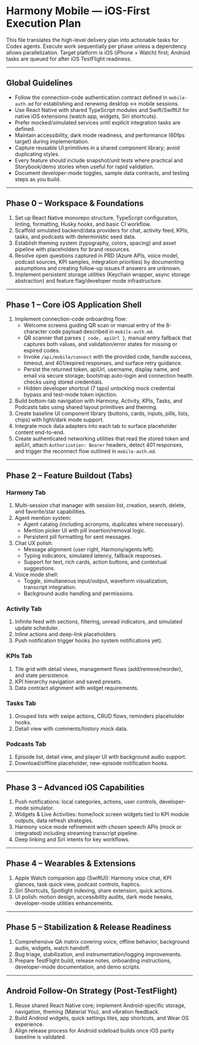 # Harmony Mobile — iOS-First Execution Plan

This file translates the high-level delivery plan into actionable tasks for Codex agents. Execute work sequentially per phase unless a dependency allows parallelization. Target platform is iOS (iPhone + Watch) first; Android tasks are queued for after iOS TestFlight readiness.

---

## Global Guidelines
- Follow the connection-code authentication contract defined in `mobile-auth.md` for establishing and renewing desktop ↔ mobile sessions.
- Use React Native with shared TypeScript modules and Swift/SwiftUI for native iOS extensions (watch app, widgets, Siri shortcuts).
- Prefer mocked/simulated services until explicit integration tasks are defined.
- Maintain accessibility, dark mode readiness, and performance (60fps target) during implementation.
- Capture reusable UI primitives in a shared component library; avoid duplicating styles.
- Every feature should include snapshot/unit tests where practical and Storybook/demo stories when useful for rapid validation.
- Document developer-mode toggles, sample data contracts, and testing steps as you build.

---

## Phase 0 – Workspace & Foundations
1. Set up React Native monorepo structure, TypeScript configuration, linting, formatting, Husky hooks, and basic CI workflow.
2. Scaffold simulated backend/data providers for chat, activity feed, KPIs, tasks, and podcasts with deterministic seed data.
3. Establish theming system (typography, colors, spacing) and asset pipeline with placeholders for brand resources.
4. Resolve open questions captured in PRD (Azure APIs, voice model, podcast sources, KPI samples, integration priorities) by documenting assumptions and creating follow-up issues if answers are unknown.
5. Implement persistent storage utilities (Keychain wrapper, async storage abstraction) and feature flag/developer mode infrastructure.

---

## Phase 1 – Core iOS Application Shell
1. Implement connection-code onboarding flow:
   - Welcome screens guiding QR scan or manual entry of the 8-character code payload described in `mobile-auth.md`.
   - QR scanner that parses `{ code, apiUrl }`, manual entry fallback that captures both values, and validation/error states for missing or expired codes.
   - Invoke `/api/mobile/connect` with the provided code, handle success, timeout, and 401/expired responses, and surface retry guidance.
   - Persist the returned token, apiUrl, username, display name, and email via secure storage; bootstrap auto-login and connection health checks using stored credentials.
   - Hidden developer shortcut (7 taps) unlocking mock credential bypass and test-mode token injection.
2. Build bottom-tab navigation with Harmony, Activity, KPIs, Tasks, and Podcasts tabs using shared layout primitives and theming.
3. Create baseline UI component library (buttons, cards, inputs, pills, lists, chips) with light/dark mode support.
4. Integrate mock data adapters into each tab to surface placeholder content end-to-end.
5. Create authenticated networking utilities that read the stored token and apiUrl, attach `Authorization: Bearer` headers, detect 401 responses, and trigger the reconnect flow outlined in `mobile-auth.md`.

---

## Phase 2 – Feature Buildout (Tabs)
### Harmony Tab
1. Multi-session chat manager with session list, creation, search, delete, and favorite/star capabilities.
2. Agent mention system:
   - Agent catalog (including acronyms, duplicates where necessary).
   - Mention picker UI with pill insertion/removal logic.
   - Persistent pill formatting for sent messages.
3. Chat UX polish:
   - Message alignment (user right, Harmony/agents left).
   - Typing indicators, simulated latency, fallback responses.
   - Support for text, rich cards, action buttons, and contextual suggestions.
4. Voice mode shell:
   - Toggle, simultaneous input/output, waveform visualization, transcript integration.
   - Background audio handling and permissions.

### Activity Tab
1. Infinite feed with sections, filtering, unread indicators, and simulated update scheduler.
2. Inline actions and deep-link placeholders.
3. Push notification trigger hooks (no system notifications yet).

### KPIs Tab
1. Tile grid with detail views, management flows (add/remove/reorder), and state persistence.
2. KPI hierarchy navigation and saved presets.
3. Data contract alignment with widget requirements.

### Tasks Tab
1. Grouped lists with swipe actions, CRUD flows, reminders placeholder hooks.
2. Detail view with comments/history mock data.

### Podcasts Tab
1. Episode list, detail view, and player UI with background audio support.
2. Download/offline placeholder, new-episode notification hooks.

---

## Phase 3 – Advanced iOS Capabilities
1. Push notifications: local categories, actions, user controls, developer-mode simulator.
2. Widgets & Live Activities: home/lock screen widgets tied to KPI module outputs, data refresh strategies.
3. Harmony voice mode refinement with chosen speech APIs (mock or integrated) including streaming transcript pipeline.
4. Deep linking and Siri intents for key workflows.

---

## Phase 4 – Wearables & Extensions
1. Apple Watch companion app (SwiftUI): Harmony voice chat, KPI glances, task quick view, podcast controls, haptics.
2. Siri Shortcuts, Spotlight indexing, share extension, quick actions.
3. UI polish: motion design, accessibility audits, dark mode tweaks, developer-mode utilities enhancements.

---

## Phase 5 – Stabilization & Release Readiness
1. Comprehensive QA matrix covering voice, offline behavior, background audio, widgets, watch handoff.
2. Bug triage, stabilization, and instrumentation/logging improvements.
3. Prepare TestFlight build, release notes, onboarding instructions, developer-mode documentation, and demo scripts.

---

## Android Follow-On Strategy (Post-TestFlight)
1. Reuse shared React Native core; implement Android-specific storage, navigation, theming (Material You), and vibration feedback.
2. Build Android widgets, quick settings tiles, app shortcuts, and Wear OS experience.
3. Align release process for Android sideload builds once iOS parity baseline is validated.

